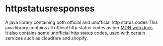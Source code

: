 # httpstatusresponses
A java library containing both official and unofficial http status codes
This java library contains all official http status codes as per <a href="https://developer.mozilla.org/en-US/docs/Web/HTTP/Status">MDN web docs</a>.<br>
It also contains some unofficial http status codes, used with certain services such as cloudfare and shopify.
